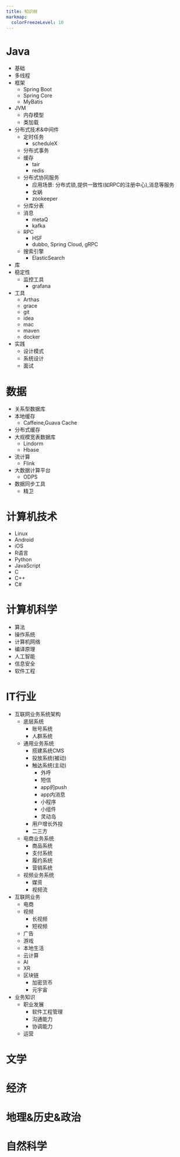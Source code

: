 ```yaml
---
title: 知识树
markmap:
  colorFreezeLevel: 10
---
```


# Java
* 基础
* 多线程
* 框架
  * Spring Boot
  * Spring Core
  * MyBatis
* JVM
  * 内存模型
  * 类加载
* 分布式技术&中间件
  * 定时任务
    * scheduleX
  * 分布式事务
  * 缓存
    * tair
    * redis
  * 分布式协同服务
    * 应用场景: 分布式锁,提供一致性(如RPC的注册中心),消息等服务
    * 女娲
    * zookeeper
  * 分库分表
  * 消息
    * metaQ
    * kafka
  * RPC
    * HSF
    * dubbo, Spring Cloud, gRPC
  * 搜索引擎
    * ElasticSearch
* 库
* 稳定性
  * 监控工具
    * grafana
* 工具
  * Arthas
  * grace
  * git
  * idea
  * mac
  * maven
  * docker
* 实践
  * 设计模式
  * 系统设计
  * 面试



# 数据
* 关系型数据库
* 本地缓存
  * Caffeine,Guava Cache
* 分布式缓存
* 大规模宽表数据库
  * Lindorm
  * Hbase
* 流计算
  * Flink
* 大数据计算平台
  * ODPS
* 数据同步工具
  * 精卫



# 计算机技术
* Linux
* Android
* iOS
* R语言
* Python
* JavaScript
* C
* C++
* C#



# 计算机科学
* 算法
* 操作系统
* 计算机网络
* 编译原理
* 人工智能
* 信息安全
* 软件工程




# IT行业
* 互联网业务系统架构
  * 底层系统
    * 账号系统
    * 人群系统
  * 通用业务系统
    * 搭建系统CMS
    * 投放系统(被动)
    * 触达系统(主动)
      * 外呼
      * 短信
      * app的push
      * app内消息
      * 小程序
      * 小组件
      * 灵动岛
    * 用户增长外投
    * 二三方
  * 电商业务系统
    * 商品系统
    * 支付系统
    * 履约系统
    * 营销系统
  * 视频业务系统
    * 媒资
    * 视频流
* 互联网业务
  * 电商
  * 视频
    * 长视频
    * 短视频
  * 广告
  * 游戏
  * 本地生活
  * 云计算
  * AI
  * XR
  * 区块链
    * 加密货币
    * 元宇宙
* 业务知识
  * 职业发展
    * 软件工程管理
    * 沟通能力
    * 协调能力
  * 运营



# 文学

# 经济

# 地理&历史&政治

# 自然科学